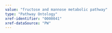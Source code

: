 ```yaml
---
value: "fructose and mannose metabolic pathway"
type: "Pathway Ontology"
xref-identifier: "0000041"
xref-dataSource: "PW"
---
```

